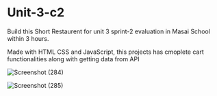 # Unit-3-c2

Build this Short Restaurent for unit 3 sprint-2 evaluation in Masai School within 3 hours.

Made with HTML CSS and JavaScript, this projects has cmoplete cart functionalities along with getting data from API


![Screenshot (284)](https://user-images.githubusercontent.com/96072906/165777171-230676df-59e9-4f5d-b61d-53682ddb4f73.png)


![Screenshot (285)](https://user-images.githubusercontent.com/96072906/165777329-34c9b900-a3c2-47db-8a4c-32d5fbcc61c2.png)
